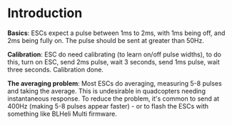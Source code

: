 # Introduction #

**Basics**: ESCs expect a pulse between 1ms to 2ms, with 1ms being off, and 2ms being fully on.  The pulse should be sent at greater than 50Hz.

**Calibration**: ESC do need calibrating (to learn on/off pulse widths), to do this, turn on ESC, send 2ms pulse, wait 3 seconds, send 1ms pulse, wait three seconds.  Calibration done.

**The averaging problem**: Most ESCs do averaging, measuring 5-8 pulses and taking the average.  This is undesirable in quadcopters needing instantaneous response.  To reduce the problem, it's common to send at 400Hz (making 5-8 pulses appear faster) - or to flash the ESCs with something like BLHeli Multi firmware.